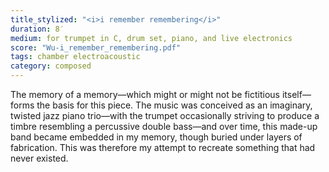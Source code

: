 ```yaml
---
title_stylized: "<i>i remember remembering</i>"
duration: 8′
medium: for trumpet in C, drum set, piano, and live electronics
score: "Wu-i_remember_remembering.pdf"
tags: chamber electroacoustic
category: composed
---
```

The memory of a memory—which might or might not be fictitious itself—forms the basis for this piece. The music was conceived as an imaginary, twisted jazz piano trio—with the trumpet occasionally striving to produce a timbre resembling a percussive double bass—and over time, this made-up band became embedded in my memory, though buried under layers of fabrication. This was therefore my attempt to recreate something that had never existed.